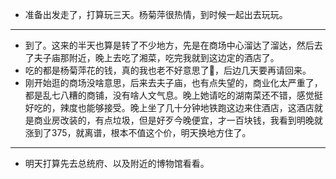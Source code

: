 - 准备出发走了，打算玩三天。杨菊萍很热情，到时候一起出去玩玩。
- ---
- 到了。这来的半天也算是转了不少地方，先是在商场中心溜达了溜达，然后去了夫子庙那附近，晚上去吃了湘菜，吃完我就到这边定的酒店了。
- 吃的都是杨菊萍花的钱，真的我也老不好意思了😬，后边几天要再请回来。
- 刚开始逛的商场没啥意思，后来去夫子庙，也有点失望的，商业化太严重了，都是乱七八糟的商铺，没有啥人文气息。晚上她请吃的湖南菜还不错，感觉挺好吃的，辣度也能够接受。晚上坐了几十分钟地铁跑这边来住酒店，这酒店就是商业房改装的，有点垃圾，但是好歹今晚便宜，才一百块钱，我看到明晚就涨到了375，就离谱，根本不值这个价，明天换地方住了。
- ---
- 明天打算先去总统府、以及附近的博物馆看看。